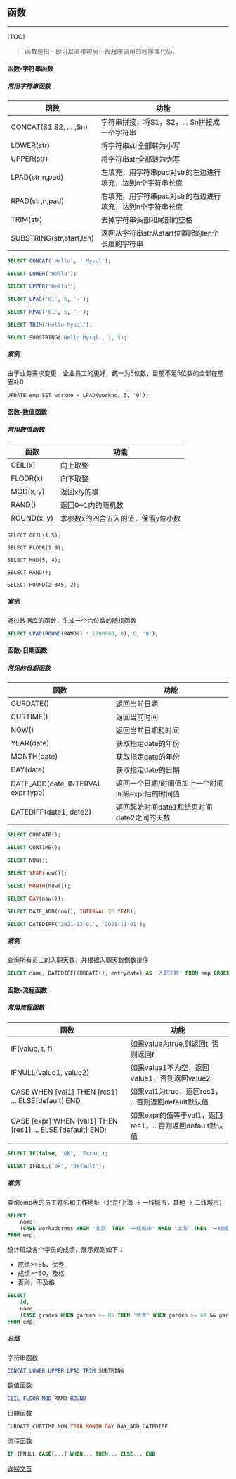 ## 函数

---

[TOC]

> 函数是指一段可以直接被另一段程序调用的程序或代码。



#### 函数-字符串函数

##### 常用字符串函数

| 函数                     | 功能                                                      |
| ------------------------ | --------------------------------------------------------- |
| CONCAT(S1,S2, ... ,Sn)   | 字符串拼接，将S1，S2，... Sn拼接成一个字符串              |
| LOWER(str)               | 将字符串str全部转为小写                                   |
| UPPER(str)               | 将字符串str全部转为大写                                   |
| LPAD(str,n,pad)          | 左填充，用字符串pad对str的左边进行填充，达到n个字符串长度 |
| RPAD(str,n,pad)          | 右填充，用字符串pad对str的右边进行填充，达到n个字符串长度 |
| TRIM(str)                | 去掉字符串头部和尾部的空格                                |
| SUBSTRING(str,start,len) | 返回从字符串str从start位置起的len个长度的字符串           |

```sql
SELECT CONCAT('Hello', ' Mysql');

SELECT LOWER('Hello');

SELECT UPPER('Hello');

SELECT LPAD('01', 5, '-');

SELECT RPAD('01', 5, '-');

SELECT TRIM('Hello Mysql');

SELECT SUBSTRING('Hello Mysql', 1, 5);
```

##### 案例

由于业务需求变更，企业员工的更好，统一为5位数，目前不足5位数的全部在前面补0

```mysql
UPDATE emp SET workno = LPAD(workno, 5, '0');
```



#### 函数-数值函数

##### 常用数值函数

| 函数        | 功能                               |
| ----------- | ---------------------------------- |
| CEIL(x)     | 向上取整                           |
| FLODR(x)    | 向下取整                           |
| MOD(x, y)   | 返回x/y的模                        |
| RAND()      | 返回0~1内的随机数                  |
| ROUND(x, y) | 求参数x的四舍五入的值，保留y位小数 |



```mysql
SELECT CEIL(1.5);

SELECT FLOOR(1.9);

SELECT MOD(5, 4);

SELECT RAND();

SELECT ROUND(2.345, 2);
```

##### 案例

通过数据库的函数，生成一个六位数的随机函数

```sql
SELECT LPAD(ROUND(RAND() * 1000000, 0), 6, '0');
```



#### 函数-日期函数

##### 常见的日期函数

| 函数                               | 功能                                              |
| ---------------------------------- | ------------------------------------------------- |
| CURDATE()                          | 返回当前日期                                      |
| CURTIME()                          | 返回当前时间                                      |
| NOW()                              | 返回当前日期和时间                                |
| YEAR(date)                         | 获取指定date的年份                                |
| MONTH(date)                        | 获取指定date的年份                                |
| DAY(date)                          | 获取指定date的日期                                |
| DATE_ADD(date, INTERVAL expr type) | 返回一个日期/时间值加上一个时间间隔expr后的时间值 |
| DATEDIFF(date1, date2)             | 返回起始时间date1和结束时间date2之间的天数        |

```sql
SELECT CURDATE();

SELECT CURTIME();

SELECT NOW();

SELECT YEAR(now());

SELECT MONTH(now());

SELECT DAY(now());

SELECT DATE_ADD(now(), INTERVAL 70 YEAR);

SELECT DATEDIFF('2021-12-01', '2021-11-01');
```

##### 案例

查询所有员工的入职天数，并根据入职天数倒数排序

```sql
SELECT name, DATEDIFF(CURDATE(), entrydate) AS '入职天数' FROM emp ORDER BY 入职天数 DESC;
```



#### 函数-流程函数

##### 常用流程函数

| 函数                                                        | 功能                                                     |
| ----------------------------------------------------------- | -------------------------------------------------------- |
| IF(value, t, f)                                             | 如果value为true,则返回t, 否则返回f                       |
| IFNULL(value1, value2)                                      | 如果value1不为空，返回value1，否则返回value2             |
| CASE WHEN [val1] THEN [res1] ... ELSE[default] END          | 如果val1为true，返回res1， ...否则返回default默认值      |
| CASE [expr] WHEN [val1] THEN [res1] ... ELSE [default] END; | 如果expr的值等于val1，返回res1，...否则返回default默认值 |

```sql
SELECT IF(false, 'OK', 'Error');

SELECT IFNULL('ok', 'Default');
```

##### 案例

查询emp表的员工姓名和工作地址（北京/上海 -> 一线城市，其他 -> 二线城市）

```sql
SELECT
	name, 
	(CASE workaddress WHEN '北京' THEN '一线城市' WHEN '上海' THEN '一线城市' ELSE '二线城市' END) AS '工作地址'
FROM emp;
```

统计班级各个学员的成绩，展示规则如下：

* 成绩>=85，优秀
* 成绩>=60，及格
* 否则，不及格

```sql
SELECT
	id,
	name,
	(CASE grades WHEN garden >= 85 THEN '优秀' WHEN garden >= 60 && garden <= 85 THEN '及格' ELSE '不及格' END) AS '成绩'
FROM emp;	
```



##### 总结

字符串函数

```sql
CONCAT LOWER UPPER LPAD TRIM SUBTRING
```

数值函数

```sql
CEIL FLOOR MOD RAND ROUND
```

日期函数

```sql
CURDATE CURTIME NOW YEAR MONTH DAY DAY_ADD DATEDIFF
```

流程函数

```sql
IF IFNULL CASE[...] WHEN... THEN... ELSE... END
```



[返回文首](#函数)